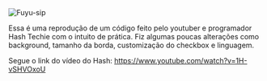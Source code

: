 <img align="center" alt="Fuyu-sip" src="https://media.discordapp.net/attachments/991810481817923674/1077991012921786551/Captura_de_tela_20230220_181953.png?width=867&height=423">

Essa é uma reprodução de um código feito pelo youtuber e programador Hash Techie com o intuito de prática. Fiz algumas poucas alterações como background, tamanho da borda, customização do checkbox e linguagem.

Segue o link do vídeo do Hash: https://www.youtube.com/watch?v=1H-vSHVOxoU
